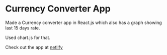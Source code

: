 # Currency Converter App

Made a Currency converter app in React.js which also has a graph showing last 15 days rate.

Used chart.js for that.  

Check out the app at [netlify](https://spectacular-puppy-d40f5c.netlify.app/)

